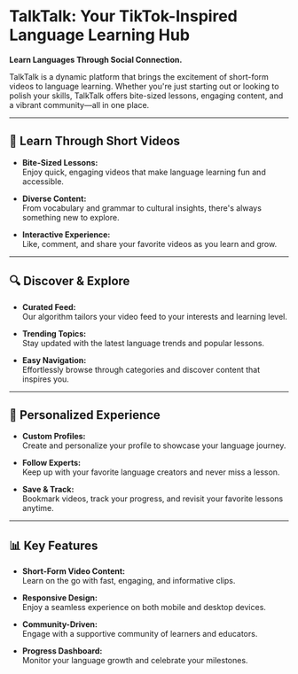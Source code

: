 # TalkTalk: Your TikTok-Inspired Language Learning Hub

**Learn Languages Through Social Connection.**

TalkTalk is a dynamic platform that brings the excitement of short-form videos to language learning. Whether you're just starting out or looking to polish your skills, TalkTalk offers bite-sized lessons, engaging content, and a vibrant community—all in one place.

---

## 🎥 Learn Through Short Videos

- **Bite-Sized Lessons:**  
  Enjoy quick, engaging videos that make language learning fun and accessible.

- **Diverse Content:**  
  From vocabulary and grammar to cultural insights, there's always something new to explore.

- **Interactive Experience:**  
  Like, comment, and share your favorite videos as you learn and grow.

---

## 🔍 Discover & Explore

- **Curated Feed:**  
  Our algorithm tailors your video feed to your interests and learning level.

- **Trending Topics:**  
  Stay updated with the latest language trends and popular lessons.

- **Easy Navigation:**  
  Effortlessly browse through categories and discover content that inspires you.

---

## 🚀 Personalized Experience

- **Custom Profiles:**  
  Create and personalize your profile to showcase your language journey.

- **Follow Experts:**  
  Keep up with your favorite language creators and never miss a lesson.

- **Save & Track:**  
  Bookmark videos, track your progress, and revisit your favorite lessons anytime.

---

## 📊 Key Features

- **Short-Form Video Content:**  
  Learn on the go with fast, engaging, and informative clips.

- **Responsive Design:**  
  Enjoy a seamless experience on both mobile and desktop devices.

- **Community-Driven:**  
  Engage with a supportive community of learners and educators.

- **Progress Dashboard:**  
  Monitor your language growth and celebrate your milestones.
